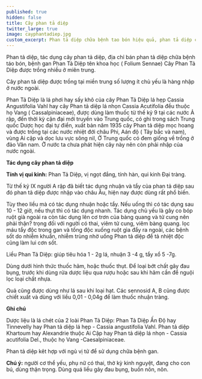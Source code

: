 ```yaml
---
published: true
hidden: false
title: Cây phan tả diệp
twitter_large: true
image: cayphantadiep.jpg
custom_excerpt: Phan tả diệp chữa bệnh tao bón hiệu quả, phan tả diệp có tác dụng giải độc gan, sổ độc gan, phan tả diệp sử dụng thường kết hợp với ngũ vị tử chữa bệnh gan.
---
```


Phan tả diệp, tác dụng cây phan tả diệp, địa chỉ bán phan tả diệp chữa bệnh táo bón, bệnh gan Phan Tả Diệp   tên khoa học ( Folium Sennae) Cây Phan Tả Diệp được trồng nhiều ở miên trung.

Cây phan tả diệp được trồng tại miền trung số lượng ít chủ yếu là hàng nhập ở nước ngoài.

Phan Tả Diệp là lá phơi hay sấy khô của cây Phan Tả Diệp lá hẹp Cassia Angustifolia Vahl hay cây Phan tả diệp lá nhọn Cassia Acutifolia đều thuộc họ Vang ( Cassalpiniaceae), được dùng làm thuốc từ thế kỷ 9 tại các nước Ả rập, đến thời kỳ cận đại mới truyền vào Trung quốc, có ghi trong sách Trung quốc Dược học đại tự điển, xuất bản năm 1935 cây Phan tả diệp mọc hoang và được trồng tại các nước nhiệt đới châu Phi, Aán độ ( Tây bắc và nam), vùng Ai cập và dọc lưu vực sông nil, Ở Trung quốc có đem giống về trồng ở đảo Vân nam. Ở nước ta chưa phát hiện cây này nên còn phải nhập của nước ngoài.

**Tác dụng cây phan tả diệp**

**Tính vị qui kinh:** Phan Tả Diệp, vị ngọt đắng, tính hàn, qui kinh Đại tràng.

Từ thế kỷ IX người A rập đã biết tác dụng nhuận và tẩy của phan tả diệp sau đó phan tả diệp được nhập vào châu Âu, hiện nay được dùng rất phổ biến.

Tùy theo liều mà có tác dụng nhuận hoặc tẩy. Nếu uống thì có tác dụng sau 10 - 12 giờ, nếu thụt thì có tác dụng nhanh. Tác dụng chủ yếu là gây co bóp ruột già ngoài ra còn tác dụng lên cơ trơn của bàng quang và tử cung nên phải thận? trọng đối với người có thai, viêm tử cung, viêm bàng quang. lọc máu tẩy độc trong gan và tống độc xuống ruột gìa đẩy ra ngoài, các bệnh sốt do nhiễm khuẩn, nhiễm trùng nhờ uống Phan tả diệp để tả nhiệt độc cũng làm lui cơn sốt.

Liều Phan Tả Diệp: giúp tiêu hóa 1 - 2g lá, nhuận 3 -4 g, tẩy xổ 5 -7g.

Dùng dưới hình thức thuốc hãm, hoặc thuốc thụt. Ðể loại bớt chất gây đau bụng, trước khi dùng rửa dược liệu qua rượu hoặc sau khi hãm cần để nguội lọc loại chất nhựa.

Quả cũng được dùng như lá sau khi loại hạt. Các sennosid A, B cũng được chiết xuất và dùng với liều 0,01 - 0,04g để làm thuốc nhuận tràng.

**Ghi chú**

Dược liệu là lá chét của 2 loài Phan Tả Diệp: Phan Tả Diệp Ấn Ðộ hay Tinnevelly hay Phan tả diệp lá hẹp - Cassia angustifolia Vahl. Phan tả diệp Khartoum hay Alexandrie thuộc Ai Cập hay Phan tả diệp lá nhọn - Cassia acutifolia Del., thuộc họ Vang -Caesalpiniaceae.

Phan tả diệp kêt hợp với ngủ vị tử để sử dụng chữa bệnh gan.

**Chú ý:** người cơ thể yếu, phụ nữ có thai, thờ kỳ kinh nguyệt, đang cho con bú, dùng thận trọng. Dùng quá liều gây đau bụng, buồn nôn, nôn.